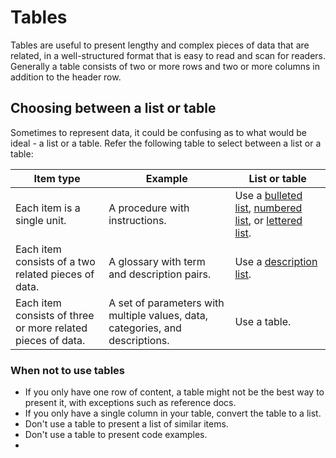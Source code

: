 # Tables

Tables are useful to present lengthy and complex pieces of data that are related, in a well-structured format that is easy to read and scan for readers. Generally a table consists of two or more rows and two or more columns in addition to the header row.

## Choosing between a list or table

Sometimes to represent data, it could be confusing as to what would be ideal - a list or a table. Refer the following table to select between a list or a table:

| Item type | Example | List or table |
|-----------|---------|---------------|
| Each item is a single unit. | A procedure with instructions. | Use a [bulleted list](), [numbered list](), or [lettered list](). |
| Each item consists of a two related pieces of data. | A glossary with term and description pairs. | Use a [description list](). |
| Each item consists of three or more related pieces of data. | A set of parameters with multiple values, data, categories, and descriptions. | Use a table. |  

### When not to use tables

- If you only have one row of content, a table might not be the best way to present it, with exceptions such as reference docs.
- If you only have a single column in your table, convert the table to a list.
- Don't use a table to present a list of similar items.
- Don't use a table to present code examples.
- 
